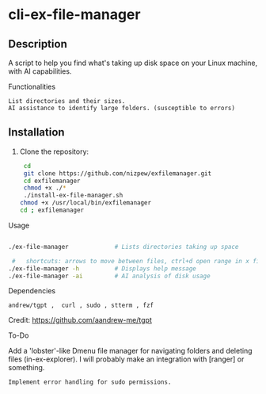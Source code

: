 # cli-ex-file-manager

## Description
A script to help you find what's taking up disk space on your Linux machine, with AI capabilities.

Functionalities

    List directories and their sizes.
    AI assistance to identify large folders. (susceptible to errors)

## Installation
1. Clone the repository:
   ```bash
    cd
    git clone https://github.com/nizpew/exfilemanager.git
    cd exfilemanager
    chmod +x ./*
    ./install-ex-file-manager.sh
   chmod +x /usr/local/bin/exfilemanager
   cd ; exfilemanager


Usage

```bash

./ex-file-manager             # Lists directories taking up space

 #   shortcuts: arrows to move between files, ctrl+d open range in x file, to delete files in ranger use d+D y+Enter 
./ex-file-manager -h          # Displays help message
./ex-file-manager -ai         # AI analysis of disk usage

```


Dependencies

    andrew/tgpt ,  curl , sudo , stterm , fzf 

Credit: https://github.com/aandrew-me/tgpt

To-Do

Add a 'lobster'-like Dmenu file manager for navigating folders and deleting files (in-ex-explorer). I will probably make an integration with [ranger] or something.

    Implement error handling for sudo permissions.

